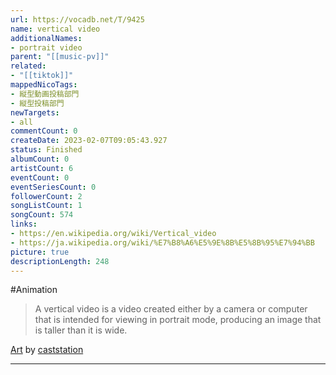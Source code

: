 ```yaml
---
url: https://vocadb.net/T/9425
name: vertical video
additionalNames: 
- portrait video
parent: "[[music-pv]]"
related:
- "[[tiktok]]"
mappedNicoTags:
- 縦型動画投稿部門
- 縦型投稿部門
newTargets:
- all
commentCount: 0
createDate: 2023-02-07T09:05:43.927
status: Finished
albumCount: 0
artistCount: 6
eventCount: 0
eventSeriesCount: 0
followerCount: 2
songListCount: 1
songCount: 574
links: 
- https://en.wikipedia.org/wiki/Vertical_video
- https://ja.wikipedia.org/wiki/%E7%B8%A6%E5%9E%8B%E5%8B%95%E7%94%BB
picture: true
descriptionLength: 248
---
```


#Animation

>A vertical video is a video created either by a camera or computer that is intended for viewing in portrait mode, producing an image that is taller than it is wide.

[Art](https://vocadb.net/S/528689) by [caststation](https://vocadb.net/Ar/124916)

---

